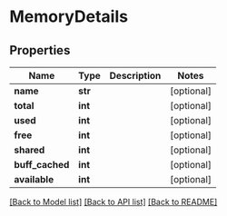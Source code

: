 # MemoryDetails

## Properties
Name | Type | Description | Notes
------------ | ------------- | ------------- | -------------
**name** | **str** |  | [optional] 
**total** | **int** |  | [optional] 
**used** | **int** |  | [optional] 
**free** | **int** |  | [optional] 
**shared** | **int** |  | [optional] 
**buff_cached** | **int** |  | [optional] 
**available** | **int** |  | [optional] 

[[Back to Model list]](../README.md#documentation-for-models) [[Back to API list]](../README.md#documentation-for-api-endpoints) [[Back to README]](../README.md)


